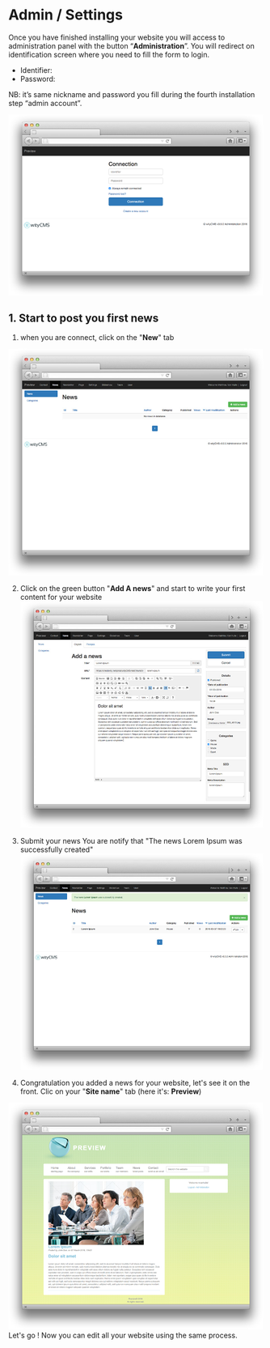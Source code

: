 # Admin / Settings

Once you have finished installing your website you will access to administration panel with the button “**Administration**”. You will redirect on identification screen where you need to fill the form to login.

* Identifier: 
* Password:

NB: it’s same nickname and password you fill during the fourth installation step “admin account”.

![](connect-01.png)

## 1. Start to post you first news

1. when you are connect, click on the "**New**" tab

![](post-news-01.png)

2. Click on the green button "**Add A news**" and start to write your first content for your website  
![](post-news-02.png)

3.  Submit your news
You are notify that "The news Lorem Ipsum was successfully created"
![](post-news-03.png)

4.  Congratulation you added a news for your website, let's see it on the front. Clic on your "**Site name**" tab (here it's: **Preview**)

![](post-news-04.png)
Let's go ! Now you can edit all your website using the same process. 



